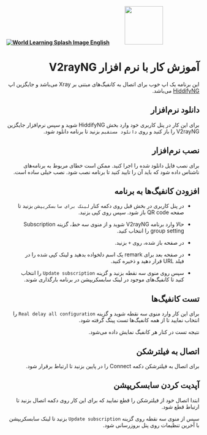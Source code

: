 [**![World Learning Splash Image](https://user-images.githubusercontent.com/125398461/229074810-599bd7f9-0bc1-44a9-b76e-90bf7e182314.png) English**](https://github.com/hiddify/hiddify-config/wiki/Tutorial-for-V2rayNG-app)&nbsp;&nbsp;&nbsp;&nbsp;&nbsp;&nbsp;&nbsp;&nbsp;&nbsp;&nbsp;<a href="https://github.com/hiddify/hiddify-config/wiki/%D9%87%D9%85%D9%87-%D8%A2%D9%85%D9%88%D8%B2%D8%B4%E2%80%8C%D9%87%D8%A7-%D9%88-%D9%88%DB%8C%D8%AF%D8%A6%D9%88%D9%87%D8%A7"><img width="100" src="https://github.com/hiddify/hiddify-config/assets/125398461/3704cd84-eee6-4c45-abe7-3c02936bbebb" /></a>

<div dir="rtl" markdown="1">

# آموزش کار با نرم افزار V2rayNG
این برنامه یک اپ خوب برای اتصال به کانفیگ‌های مبتنی بر Xray می‌باشد و جایگزین اپ [HiddifyNG](https://github.com/hiddify/hiddify-config/wiki/%D8%A2%D9%85%D9%88%D8%B2%D8%B4-%DA%A9%D8%A7%D8%B1-%D8%A8%D8%A7-%D9%86%D8%B1%D9%85%E2%80%8C%D8%A7%D9%81%D8%B2%D8%A7%D8%B1-HiddifyNG) می‌باشد.

## دانلود نرم‌افزار
برای این کار در پنل کاربری خود وارد بخش HiddifyNG شوید و سپس نرم‌افزار جایگزین V2rayNG را باز کنید و روی `دانلود مستقیم` بزنید تا برنامه دانلود شود.

## نصب نرم‌افزار
برای نصب فایل دانلود شده را اجرا کنید. ممکن است خطای مربوط به برنامه‌های ناشناس داده شود که باید آن را تایید کنید تا برنامه نصب شود. نصب خیلی ساده است.

## افزودن کانفیگ‌ها به برنامه

* در پنل کاربری در بخش قبل روی دکمه کنار `لینک برای سابسکریپشن` بزنید تا صفحه QR code باز شود. سپس روی کپی بزنید.


* حالا  وارد برنامه V2rayNG شوید و از منوی سه خط، گزینه Subscription group setting را انتخاب کنید.

* در صفحه باز شده، روی `+` بزنید.

* در صفحه بعد برای remark یک اسم دلخواده بدهید و لینک کپی شده را در فیلد URL قرار دهید و ذخیره کنید.

* سپس روی منوی سه نقطه بزنید و گزینه `Update subscription` را انتخاب کنید تا کانفیگ‌های موجود در لینک سابسکریپشن در برنامه بارگذاری شوند.

## تست کانفیگ‌ها
برای این کار وارد منوی سه نقطه شوید و گزینه `Real delay all configuration` را انتخاب نمایید تا از همه کانفیگ‌ها تست پینگ گرفته شود.

نتیجه تست در کنار هر کانفیگ نمایش داده می‌شود.

## اتصال به فیلترشکن
برای اتصال به فیلترشکن دکمه Connect را در پایین بزنید تا ارتباط برقرار شود.

## آپدیت کردن سابسکریپشن
ابتدا اتصال خود از فیلترشکن را قطع نمایید که برای این کار روی دکمه اتصال بزنید تا ارتباط قطع شود.

سپس از منوی سه نقطه روی گزینه `Update subscription` بزنید تا لینک سابسکریپشن با آخرین تنظیمات روی پنل بروزرسانی شود.
